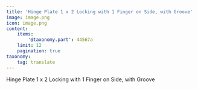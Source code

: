 ```yaml
---
title: 'Hinge Plate 1 x 2 Locking with 1 Finger on Side, with Groove'
image: image.png
icon: image.png
content:
    items:
        '@taxonomy.part': 44567a
    limit: 12
    pagination: true
taxonomy:
    tag: translate
---
```


Hinge Plate 1 x 2 Locking with 1 Finger on Side, with Groove
